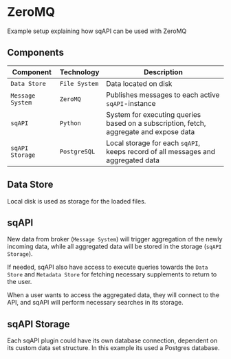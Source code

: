 # ZeroMQ
Example setup explaining how sqAPI can be used with ZeroMQ

## Components

| Component | Technology | Description |
| --------- | ---------- | ----------- |
| `Data Store` | `File System` | Data located on disk |
| `Message System` | `ZeroMQ` | Publishes messages to each active `sqAPI`-instance |
| `sqAPI` | `Python` | System for executing queries based on a subscription, fetch, aggregate and expose data |
| `sqAPI Storage` | `PostgreSQL` | Local storage for each `sqAPI`, keeps record of all messages and aggregated data |


## Data Store
Local disk is used as storage for the loaded files.


## sqAPI
New data from broker (`Message System`) will trigger aggregation of the newly incoming data,
while all aggregated data will be stored in the storage (`sqAPI Storage`).

If needed, sqAPI also have access to execute queries towards the `Data Store`
and `Metadata Store` for fetching necessary supplements to return to the user.

When a user wants to access the aggregated data, they will connect to the API,
and sqAPI will perform necessary searches in its storage.


## sqAPI Storage
Each sqAPI plugin could have its own database connection,
dependent on its custom data set structure.
In this example its used a Postgres database.
